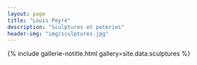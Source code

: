 ```yaml
---
layout: page
title: "Louis Peyré"
description: "Sculptures et poteries"
header-img: "img/sculptures.jpg"
---
```


{% include gallerie-notitle.html gallery=site.data.sculptures %}
